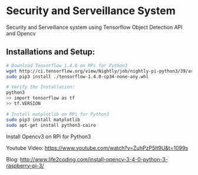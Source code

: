 # Security and Serveillance System
Security and Serveillance system using Tensorflow Object Detection API and Opencv

## Installations and Setup:
```bash
# Download Tensorflow 1.4.0 on RPi for Python3
wget http://ci.tensorflow.org/view/Nightly/job/nightly-pi-python3/39/artifact/output-artifacts/tensorflow-1.4.0-cp34-none-any.whl
sudo pip3 install ./tensorflow-1.4.0-cp34-none-any.whl

# Verify the Installation:
python3
>> import tensorflow as tf
>> tf.VERSION

# Install matplotlib on RPi for Python3
sudo pip3 install matplotlib
sudo apt-get install python3-cairo
```
Install Opencv3 on RPi for Python3

Youtube Video: 
https://www.youtube.com/watch?v=ZuhPzP5lt9U&t=1099s

Blog:
http://www.life2coding.com/install-opencv-3-4-0-python-3-raspberry-pi-3/



